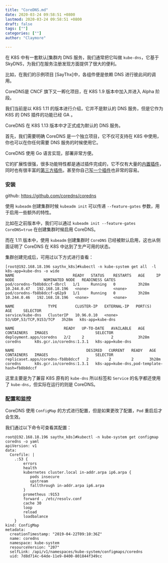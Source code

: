 ```yaml
---
title: "CoreDNS.md"
date: 2020-03-24 09:58:51 +0800
lastmod: 2020-03-24 09:58:51 +0800
draft: false
tags: [""]
categories: [""]
author: "Claymore"

---
```



在 K8S 中有一套默认[集群内 DNS 服务，我们通常把它叫做 `kube-dns`，它基于 SkyDNS，为我们在服务注册发现方面提供了很大的便利。

比如，在我们的示例项目 [SayThx]中，各组件便是依赖 DNS 进行彼此间的调用。

CoreDNS是 CNCF 旗下又一孵化项目，在 K8S 1.9 版本中加入并进入 Alpha 阶段。

我们当前是以 K8S 1.11 的版本进行介绍，它并不是默认的 DNS 服务，但是它作为 K8S 的 DNS 插件的功能已经 GA 。

CoreDNS 在 K8S 1.13 版本中才正式成为默认的 DNS 服务。



首先，我们需要明确 CoreDNS 是一个独立项目，它不仅可支持在 K8S 中使用，你也可以在你任何需要 DNS 服务的时候使用它。

CoreDNS 使用 Go 语言实现，部署非常方便。

它的扩展性很强，很多功能特性都是通过插件完成的，它不仅有大量的[内置插件](https://link.juejin.im/?target=https%3A%2F%2Fcoredns.io%2Fplugins%2F)，同时也有很丰富的[第三方插件](https://link.juejin.im/?target=https%3A%2F%2Fcoredns.io%2Fexplugins%2F)。甚至你自己[写一个插件](https://link.juejin.im/?target=https%3A%2F%2Fcoredns.io%2F2016%2F12%2F19%2Fwriting-plugins-for-coredns%2F)也非常的容易。



### 安装

github: https://github.com/coredns/coredns

使用 `kubeadm` 创建集群时候 `kubeadm init` 可以传递 `--feature-gates` 参数，用于启用一些额外的特性。

比如在之前版本中，我们可以通过 `kubeadm init --feature-gates CoreDNS=true` 在创建集群时候启用 CoreDNS。

而在 1.11 版本中，使用 `kubeadm` 创建集群时 `CoreDNS` 已经被默认启用，这也从侧面证明了 CoreDNS 在 K8S 中达到了生产可用的状态。

集群创建完成后，可用过以下方式进行查看：

```
[root@192.168.18.196 saythx_k8s]#kubectl -n kube-system get all  -l k8s-app=kube-dns -o wide
NAME                          READY   STATUS    RESTARTS   AGE     IP            NODE             NOMINATED NODE   READINESS GATES
pod/coredns-fb8b8dccf-dbrcl   1/1     Running   0          3h28m   10.244.0.47   192.168.18.196   <none>           <none>
pod/coredns-fb8b8dccf-q62p9   1/1     Running   0          3h28m   10.244.0.46   192.168.18.196   <none>           <none>

NAME               TYPE        CLUSTER-IP   EXTERNAL-IP   PORT(S)                  AGE     SELECTOR
service/kube-dns   ClusterIP   10.96.0.10   <none>        53/UDP,53/TCP,9153/TCP   3h28m   k8s-app=kube-dns

NAME                      READY   UP-TO-DATE   AVAILABLE   AGE     CONTAINERS   IMAGES                     SELECTOR
deployment.apps/coredns   2/2     2            2           3h28m   coredns      k8s.gcr.io/coredns:1.3.1   k8s-app=kube-dns

NAME                                DESIRED   CURRENT   READY   AGE     CONTAINERS   IMAGES                     SELECTOR
replicaset.apps/coredns-fb8b8dccf   2         2         2       3h28m   coredns      k8s.gcr.io/coredns:1.3.1   k8s-app=kube-dns,pod-template-hash=fb8b8dccf
```

这里主要是为了兼容 K8S 原有的 `kube-dns` 所以标签和 `Service` 的名字都还使用了 `kube-dns`，但实际在运行的则是 CoreDNS。



### 配置和监控

CoreDNS 使用 `ConfigMap` 的方式进行配置，但是如果更改了配置，`Pod` 重启后才会生效。

我们通过以下命令可查看其配置：

```
root@192.168.18.196 saythx_k8s]#kubectl -n kube-system get configmap coredns -o yaml
apiVersion: v1
data:
  Corefile: |
    .:53 {
        errors
        health
        kubernetes cluster.local in-addr.arpa ip6.arpa {
           pods insecure
           upstream
           fallthrough in-addr.arpa ip6.arpa
        }
        prometheus :9153
        forward . /etc/resolv.conf
        cache 30
        loop
        reload
        loadbalance
    }
kind: ConfigMap
metadata:
  creationTimestamp: "2019-04-22T09:10:36Z"
  name: coredns
  namespace: kube-system
  resourceVersion: "207"
  selfLink: /api/v1/namespaces/kube-system/configmaps/coredns
  uid: 7d8d714c-64de-11e9-8400-801844f349cc
```

